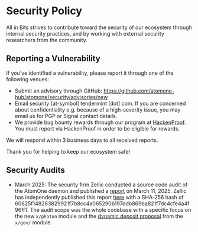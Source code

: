 # Security Policy

All in Bits strives to contribute toward the security of our ecosystem through
internal security practices, and by working with external security researchers
from the community.

## Reporting a Vulnerability

If you've identified a vulnerability, please report it through one of the
following venues:
* Submit an advisory through GitHub: https://github.com/atomone-hub/atomone/security/advisories/new
* Email security [at-symbol] tendermint [dot] com. If you are concerned about
  confidentiality e.g. because of a high-severity issue, you may email us for
  PGP or Signal contact details.
* We provide bug bounty rewards through our program at
  [HackenProof](https://hackenproof.com/all-in-bits). You must report via
  HackenProof in order to be eligible for rewards.

We will respond within 3 business days to all received reports. 

Thank you for helping to keep our ecosystem safe!

## Security Audits

- March 2025: The security firm Zellic conducted a source code audit of the AtomOne daemon and 
published a [report](docs/AtomOne%20-%20Zellic%20Audit%20Report.pdf) on March 11, 2025. Zellic has 
independently published this report 
[here](https://github.com/Zellic/publications/blob/master/AtomOne%20-%20Zellic%20Audit%20Report.pdf) 
with a SHA-256 hash of 60625f148263829921f7b8cc4a065290b197ddb869ba821f7dc4cfe4a4f96ff1.
The audit scope was the whole codebase with a specific focus on the new `x/photon` module and the [dynamic deposit proposal](https://github.com/atomone-hub/atomone/pull/69) from the `x/gov/` module.
